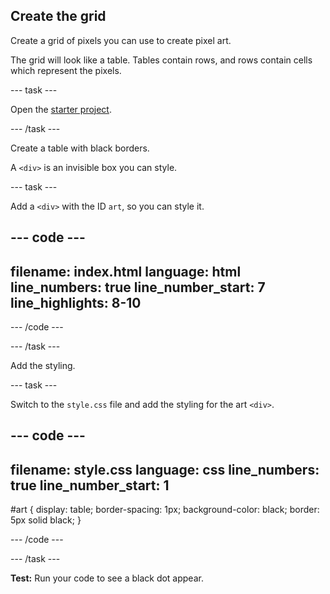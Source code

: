 ## Create the grid

Create a grid of pixels you can use to create pixel art.

The grid will look like a table. Tables contain rows, and rows contain cells which represent the pixels.

--- task ---

Open the [starter project](https://editor.raspberrypi.org/en/projects/editor-pixel-art-starter).

--- /task ---

Create a table with black borders.

A `<div>` is an invisible box you can style. 

--- task ---

Add a `<div>` with the ID `art`, so you can style it. 

--- code ---
---
filename: index.html
language: html
line_numbers: true
line_number_start: 7
line_highlights: 8-10
---
<body>
  <div id="art">

  </div>  
</body>

--- /code ---

--- /task ---

Add the styling.

--- task ---

Switch to the `style.css` file and add the styling for the art `<div>`.

--- code ---
---
filename: style.css
language: css
line_numbers: true
line_number_start: 1
---
#art {
  display: table;
  border-spacing: 1px;
  background-color: black;
  border: 5px solid black;
}

--- /code ---

--- /task ---

**Test:** Run your code to see a black dot appear.
